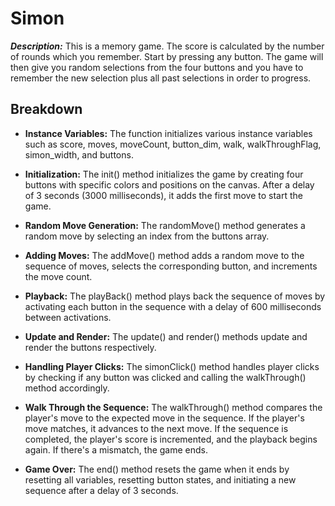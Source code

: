 # Simon
***Description:*** This is a memory game. The score is calculated by the number of rounds which you remember. Start by pressing any button. The game will then give you random selections from the four buttons and you have to remember the new selection plus all past selections in order to progress.


## Breakdown

* **Instance Variables:** The function initializes various instance variables such as score, moves, moveCount, button_dim, walk, walkThroughFlag, simon_width, and buttons.

* **Initialization:** The init() method initializes the game by creating four buttons with specific colors and positions on the canvas. After a delay of 3 seconds (3000 milliseconds), it adds the first move to start the game.

* **Random Move Generation:** The randomMove() method generates a random move by selecting an index from the buttons array.

* **Adding Moves:** The addMove() method adds a random move to the sequence of moves, selects the corresponding button, and increments the move count.

* **Playback:** The playBack() method plays back the sequence of moves by activating each button in the sequence with a delay of 600 milliseconds between activations.

* **Update and Render:** The update() and render() methods update and render the buttons respectively.

* **Handling Player Clicks:** The simonClick() method handles player clicks by checking if any button was clicked and calling the walkThrough() method accordingly.

* **Walk Through the Sequence:** The walkThrough() method compares the player's move to the expected move in the sequence. If the player's move matches, it advances to the next move. If the sequence is completed, the player's score is incremented, and the playback begins again. If there's a mismatch, the game ends.

* **Game Over:** The end() method resets the game when it ends by resetting all variables, resetting button states, and initiating a new sequence after a delay of 3 seconds.

